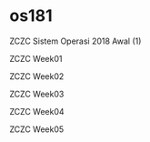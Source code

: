 # os181

ZCZC Sistem Operasi 2018 Awal (1)


ZCZC Week01

ZCZC Week02

ZCZC Week03

ZCZC Week04

ZCZC Week05
